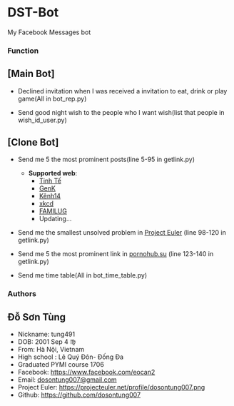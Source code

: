# DST-Bot
My Facebook Messages bot

### Function

## [Main Bot]
* Declined invitation when I was received a invitation to eat, drink or play game(All in bot_rep.py)

* Send good night wish to the people who I want wish(list that people in wish_id_user.py)

## [Clone Bot]
* Send me 5 the most prominent posts(line 5-95 in getlink.py)
  + **Supported web**:
    - [Tinh Tế](https://tinhte.vn/)
    - [GenK](http://genk.vn/)
    - [Kênh14](http://kenh14.vn/)
    - [xkcd](https://xkcd.com/)
    - [FAMILUG](http://www.familug.org/)
    - Updating...

* Send me the smallest unsolved problem in [Project Euler](https://projecteuler.net/) (line 98-120 in getlink.py)

* Send me 5 the most prominent link in [pornohub.su](https://pornohub.su/) (line 123-140 in getlink.py)

* Send me time table(All in bot_time_table.py)


### Authors
 ## Đỗ Sơn Tùng
   * Nickname: tung491
   * DOB: 2001 Sep 4 :virgo: 
   * From: Hà Nội, Vietnam
   * High school : Lê Quý Đôn- Đống Đa
   * Graduated PYMI course 1706
   * Facebook: https://www.facebook.com/eocan2
   * Email: dosontung007@gmail.com
   * Project Euler: https://projecteuler.net/profile/dosontung007.png
   * Github: https://github.com/dosontung007

